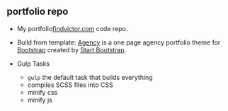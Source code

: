 ## portfolio repo

- My portfolio[findvictor.com](https://findvictor.com) code repo.

- Build from template: [Agency](https://startbootstrap.com/template-overviews/agency/) is a one page agency portfolio theme for [Bootstrap](http://getbootstrap.com/) created by [Start Bootstrap](http://startbootstrap.com/).

- Gulp Tasks
  - `gulp` the default task that builds everything
  - compiles SCSS files into CSS
  - minify css
  - minify js
